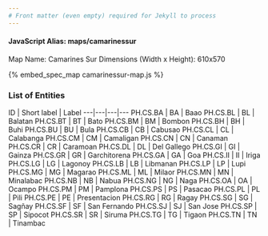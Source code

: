 ```yaml
---
# Front matter (even empty) required for Jekyll to process
---
```


#### JavaScript Alias: maps/camarinessur

Map Name: Camarines Sur
Dimensions (Width x Height): 610x570



{% embed_spec_map camarinessur-map.js %}

### List of Entities

ID | Short label | Label
---|---|---|---
PH.CS.BA | BA | Baao
PH.CS.BL | BL | Balatan
PH.CS.BT | BT | Bato
PH.CS.BM | BM | Bombon
PH.CS.BH | BH | Buhi
PH.CS.BU | BU | Bula
PH.CS.CB | CB | Cabusao
PH.CS.CL | CL | Calabanga
PH.CS.CM | CM | Camaligan
PH.CS.CN | CN | Canaman
PH.CS.CR | CR | Caramoan
PH.CS.DL | DL | Del Gallego
PH.CS.GI | GI | Gainza
PH.CS.GR | GR | Garchitorena
PH.CS.GA | GA | Goa
PH.CS.II | II | Iriga
PH.CS.LG | LG | Lagonoy
PH.CS.LB | LB | Libmanan
PH.CS.LP | LP | Lupi
PH.CS.MG | MG | Magarao
PH.CS.ML | ML | Milaor
PH.CS.MN | MN | Minalabac
PH.CS.NB | NB | Nabua
PH.CS.NG | NG | Naga
PH.CS.OA | OA | Ocampo
PH.CS.PM | PM | Pamplona
PH.CS.PS | PS | Pasacao
PH.CS.PL | PL | Pili
PH.CS.PE | PE | Presentacion
PH.CS.RG | RG | Ragay
PH.CS.SG | SG | Sagñay
PH.CS.SF | SF | San Fernando
PH.CS.SJ | SJ | San Jose
PH.CS.SP | SP | Sipocot
PH.CS.SR | SR | Siruma
PH.CS.TG | TG | Tigaon
PH.CS.TN | TN | Tinambac